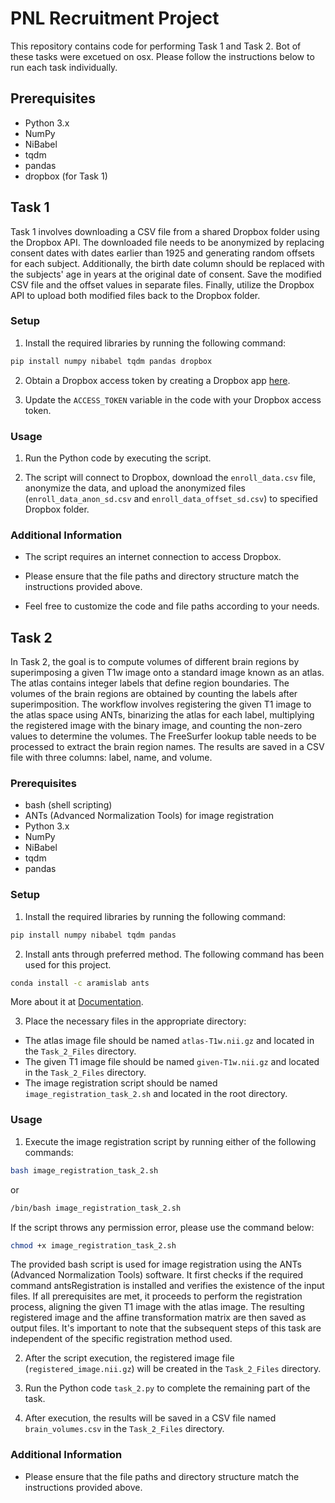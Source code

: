 # PNL Recruitment Project
This repository contains code for performing Task 1 and Task 2. Bot of these tasks were excetued on osx. Please follow the instructions below to run each task individually.

## Prerequisites

- Python 3.x
- NumPy
- NiBabel
- tqdm
- pandas
- dropbox (for Task 1)

## Task 1

Task 1 involves downloading a CSV file from a shared Dropbox folder using the Dropbox API. The downloaded file needs to be anonymized by replacing consent dates with dates earlier than 1925 and generating random offsets for each subject. Additionally, the birth date column should be replaced with the subjects' age in years at the original date of consent. Save the modified CSV file and the offset values in separate files. Finally, utilize the Dropbox API to upload both modified files back to the Dropbox folder.

### Setup

1. Install the required libraries by running the following command:
```bash
pip install numpy nibabel tqdm pandas dropbox
```

2. Obtain a Dropbox access token by creating a Dropbox app [here](https://www.dropbox.com/developers/apps).

3. Update the `ACCESS_TOKEN` variable in the code with your Dropbox access token.


### Usage

1. Run the Python code by executing the script.

2. The script will connect to Dropbox, download the `enroll_data.csv` file, anonymize the data, and upload the anonymized files (`enroll_data_anon_sd.csv` and `enroll_data_offset_sd.csv`) to specified Dropbox folder.

### Additional Information

- The script requires an internet connection to access Dropbox.

- Please ensure that the file paths and directory structure match the instructions provided above.

- Feel free to customize the code and file paths according to your needs.

## Task 2

In Task 2, the goal is to compute volumes of different brain regions by superimposing a given T1w image onto a standard image known as an atlas. The atlas contains integer labels that define region boundaries. The volumes of the brain regions are obtained by counting the labels after superimposition. The workflow involves registering the given T1 image to the atlas space using ANTs, binarizing the atlas for each label, multiplying the registered image with the binary image, and counting the non-zero values to determine the volumes. The FreeSurfer lookup table needs to be processed to extract the brain region names. The results are saved in a CSV file with three columns: label, name, and volume. 

### Prerequisites

- bash (shell scripting)
- ANTs (Advanced Normalization Tools) for image registration
- Python 3.x
- NumPy
- NiBabel
- tqdm
- pandas

### Setup

1. Install the required libraries by running the following command:
```bash 
pip install numpy nibabel tqdm pandas
```
2. Install ants through preferred method. The following command has been used for this project. 
```bash
conda install -c aramislab ants
```
More about it at [Documentation](https://anaconda.org/aramislab/ants).

3. Place the necessary files in the appropriate directory:
- The atlas image file should be named `atlas-T1w.nii.gz` and located in the `Task_2_Files` directory.
- The given T1 image file should be named `given-T1w.nii.gz` and located in the `Task_2_Files` directory.
- The image registration script should be named `image_registration_task_2.sh` and located in the root directory.

### Usage

1. Execute the image registration script by running either of the following commands:
```bash
bash image_registration_task_2.sh
```
or
```bash
/bin/bash image_registration_task_2.sh
```
If the script throws any permission error, please use the command below:
```bash
chmod +x image_registration_task_2.sh
```
The provided bash script is used for image registration using the ANTs (Advanced Normalization Tools) software. It first checks if the required command antsRegistration is installed and verifies the existence of the input files. If all prerequisites are met, it proceeds to perform the registration process, aligning the given T1 image with the atlas image. The resulting registered image and the affine transformation matrix are then saved as output files. It's important to note that the subsequent steps of this task are independent of the specific registration method used.

2. After the script execution, the registered image file (`registered_image.nii.gz`) will be created in the `Task_2_Files` directory.

3. Run the Python code `task_2.py` to complete the remaining part of the task.

4. After execution, the results will be saved in a CSV file named `brain_volumes.csv` in the `Task_2_Files` directory.

### Additional Information

- Please ensure that the file paths and directory structure match the instructions provided above.


